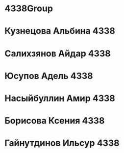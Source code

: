 # 4338Group
# Кузнецова Альбина 4338
# Салихзянов Айдар 4338
# Юсупов Адель 4338
# Насыйбуллин Амир 4338
# Борисова Ксения 4338
# Гайнутдинов Ильсур 4338
